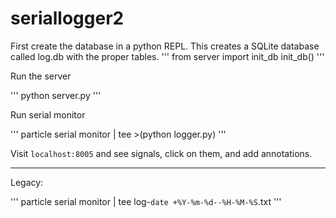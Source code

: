 # seriallogger2

First create the database in a python REPL.  This creates a SQLite database called log.db with the proper tables.
'''
from server import init_db
init_db()
'''

Run the server

'''
python server.py
'''

Run serial monitor

'''
particle serial monitor | tee >(python logger.py)
'''

Visit `localhost:8005` and see signals, click on them, and add annotations.

---
Legacy:

'''
particle serial monitor | tee log-`date +%Y-%m-%d--%H-%M-%S`.txt
'''
